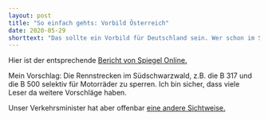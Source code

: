 ```yaml
---
layout: post
title: "So einfach gehts: Vorbild Österreich"
date: 2020-05-29
shorttext: "Das sollte ein Vorbild für Deutschland sein. Wer schon im Standgeräusch über 95 dB liegt, der darf bestimmte touristisch beliebte Strecken nicht befahren. So wird es ab sofort in Tirol in Österreich gemacht."
---
```


Hier ist der entsprechende [Bericht von Spiegel Online.](https://www.spiegel.de/auto/oesterreich-tirol-beschliesst-fahrverbote-fuer-laute-motorraeder-a-d049f6ac-9c2e-48b8-bb82-c4bb5190466d)

Mein Vorschlag: Die Rennstrecken im Südschwarzwald, z.B. die B 317 und die B 500 selektiv für Motorräder zu sperren. Ich bin sicher, dass viele Leser da weitere Vorschläge haben.

Unser Verkehrsminister hat aber offenbar [eine andere Sichtweise.](https://www.spiegel.de/auto/motorraeder-andreas-scheuer-lehnt-fahrverbote-am-sonntag-ab-a-914a3a0c-e58d-4058-8b5b-e83c167cb250)
